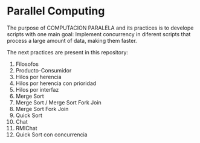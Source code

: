 # Parallel Computing
The purpose of COMPUTACION PARALELA and its practices is to develope scripts with one main goal: Implement concurrency in diferent scripts that process a large amount of data, making them faster.

The next practices are present in this repository:
<ol>
<li>Filosofos</li>
<li>Producto-Consumidor</li>
<li>Hilos por herencia</li>
<li>Hilos por herencia con prioridad</li>
<li>Hilos por interfaz</li>
<li>Merge Sort</li>
<li>Merge Sort / Merge Sort Fork Join</li>
<li>Merge Sort Fork Join</li>
<li>Quick Sort</li>
<li>Chat</li>
<li>RMIChat</li>
<li>Quick Sort con concurrencia</li>
</ol>